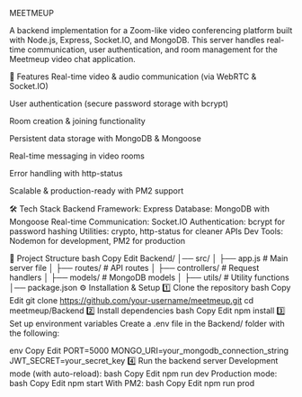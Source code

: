 MEETMEUP


A backend implementation for a Zoom-like video conferencing platform built with Node.js, Express, Socket.IO, and MongoDB.
This server handles real-time communication, user authentication, and room management for the Meetmeup video chat application.

🚀 Features
Real-time video & audio communication (via WebRTC & Socket.IO)

User authentication (secure password storage with bcrypt)

Room creation & joining functionality

Persistent data storage with MongoDB & Mongoose

Real-time messaging in video rooms

Error handling with http-status

Scalable & production-ready with PM2 support

🛠 Tech Stack
Backend Framework: Express
Database: MongoDB with Mongoose
Real-time Communication: Socket.IO
Authentication: bcrypt for password hashing
Utilities: crypto, http-status for cleaner APIs
Dev Tools: Nodemon for development, PM2 for production

📂 Project Structure
bash
Copy
Edit
Backend/
│── src/
│   ├── app.js          # Main server file
│   ├── routes/         # API routes
│   ├── controllers/    # Request handlers
│   ├── models/         # MongoDB models
│   ├── utils/          # Utility functions
│── package.json
⚙️ Installation & Setup
1️⃣ Clone the repository
bash
Copy
Edit
git clone https://github.com/your-username/meetmeup.git
cd meetmeup/Backend
2️⃣ Install dependencies
bash
Copy
Edit
npm install
3️⃣ Set up environment variables
Create a .env file in the Backend/ folder with the following:

env
Copy
Edit
PORT=5000
MONGO_URI=your_mongodb_connection_string
JWT_SECRET=your_secret_key
4️⃣ Run the backend server
Development mode (with auto-reload):
bash
Copy
Edit
npm run dev
Production mode:
bash
Copy
Edit
npm start
With PM2:
bash
Copy
Edit
npm run prod
